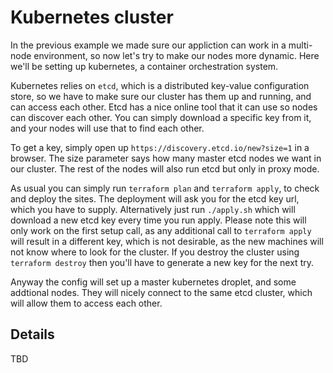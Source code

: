 Kubernetes cluster
==================

In the previous example we made sure our appliction can work in a multi-node environment,
so now let's try to make our nodes more dynamic. Here we'll be setting up kubernetes,
a container orchestration system.

Kubernetes relies on `etcd`, which is a distributed key-value configuration store, so we
have to make sure our cluster has them up and running, and can access each other. Etcd
has a nice online tool that it can use so nodes can discover each other. You can simply
download a specific key from it, and your nodes will use that to find each other.

To get a key, simply open up `https://discovery.etcd.io/new?size=1` in a browser. The
size parameter says how many master etcd nodes we want in our cluster. The rest of the
nodes will also run etcd but only in proxy mode.

As usual you can simply run `terraform plan` and `terraform apply`, to check and deploy
the sites. The deployment will ask you for the etcd key url, which you have to supply.
Alternatively just run `./apply.sh` which will download a new etcd key every time you
run apply. Please note this will only work on the first setup call, as any additional
call to `terraform apply` will result in a different key, which is not desirable,
as the new machines will not know where to look for the cluster. If you destroy the
cluster using `terraform destroy` then you'll have to generate a new key for the next try.

Anyway the config will set up a master kubernetes droplet, and some addtional nodes. They
will nicely connect to the same etcd cluster, which will allow them to access each other.

Details
-------

TBD

